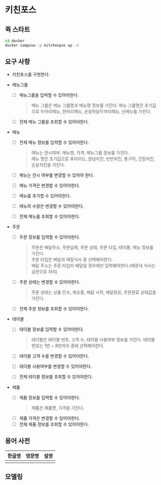 # 키친포스

## 퀵 스타트

```sh
cd docker
docker compose -p kitchenpos up -d
```

## 요구 사항

- 키친포스를 구현한다.


- 메뉴그룹
  - [ ] 메뉴그룹을 입력할 수 있어야한다.
    > 메뉴 그룹은 메뉴 그룹명과 메뉴명 정보를 가진다.
    메뉴 그룹명은 초기값으로 두마리메뉴, 한마리메뉴, 순살파닭두마리메뉴, 신메뉴를 가진다.
    >
  - [ ] 전체 메뉴 그룹을 조회할 수 있어야한다.


- 메뉴
  - [ ] 전체 메뉴 정보를 입력할 수 있어야한다.
    > 메뉴는 전시여부, 메뉴명, 가격, 메뉴그룹 정보를 가진다.  
    메뉴 명은 초기값으로 후라이드, 양념치킨, 반반치킨, 통구이, 간장치킨, 순살치킨을 가진다.
    >
  - [ ] 메뉴는 전시 여부를 변경할 수 있어야 한다.
  - [ ] 메뉴 가격은 변경할 수 있어야한다.
  - [ ] 메뉴를 추가할 수 있어야한다.
  - [ ] 메뉴의 수량은 변경할 수 있어야한다.
  - [ ] 전체 메뉴를 조회할 수 있어야한다.


- 주문
  - [ ] 주문 정보를 입력할 수 있어야한다.
    > 주문은 배달주소, 주문날짜, 주문 상태, 주문 타입, 테이블, 메뉴 정보를 가진다.  
    주문 타입은 배달과 매장식사 중 선택해야한다.   
    배달 주소는 주문 타입이 배달일 경우에만 입력해야한다.(매장내 식사는 공란으로 처리)
  >
  - [ ] 주문 상태는 변경할 수 있어야한다.
    > 주문 상태는 상품 인수, 제조중, 배달 시작, 배달완료, 주문완료 상태값을 가진다.
  - [ ] 전체 주문 정보를 조회할 수 있어야한다.


- 테이블
  - [ ] 테이블 정보를 입력할 수 있어야한다.
    > 테이블은 테이블 번호, 고객 수, 테이블 사용여부 정보를 가진다.
    테이블 번호는 1번 ~ 8번까지 중에 선택해야한다.
    >
  - [ ] 테이블 고객 수를 변경할 수 있어야한다.
  - [ ] 테이블 사용여부를 변경할 수 있어야한다.
  - [ ] 전체 테이블 정보를 조회할 수 있어야한다.


- 제품
  - [ ] 제품 정보를 입력할 수 있어야한다.
    >  제품은 제품명, 가격을 가진다.
  - [ ] 제품 가격은 변경할 수 있어야한다.
  - [ ] 전체 제품 정보를 조회할 수 있어야한다.

## 용어 사전

| 한글명 | 영문명 | 설명 |
|-----|-----|----|
|     |     |    |

## 모델링

